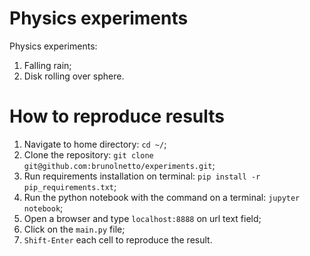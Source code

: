 # Physics experiments

Physics experiments:
  1) Falling rain;
  2) Disk rolling over sphere.

# How to reproduce results

1) Navigate to home directory: ```cd ~/```;
2) Clone the repository: ```git clone git@github.com:brunolnetto/experiments.git```;
3) Run requirements installation on terminal: ```pip install -r pip_requirements.txt```;
4) Run the python notebook with the command on a terminal: ```jupyter notebook```;
5) Open a browser and type ```localhost:8888``` on url text field;
6) Click on the ```main.py``` file;
7) ```Shift-Enter``` each cell to reproduce the result.
